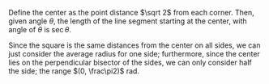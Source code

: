 Define the center as the point distance $\sqrt 2$ from each corner. Then, given angle $\theta$, the length of the line segment starting at the center, with angle of $\theta$ is $\sec \theta$.

Since the square is the same distances from the center on all sides, we can just consider the average radius for one side; furthermore, since the center lies on the perpendicular bisector of the sides, we can only consider half the side; the range $(0, \frac\pi2)$ rad.

